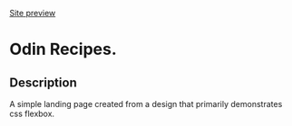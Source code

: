 [Site preview](https://shakey200592.github.io/odin-recipes/)

# Odin Recipes.

## Description
A simple landing page created from a design that primarily demonstrates css flexbox.
